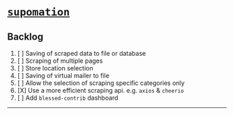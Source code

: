
# [`supomation`](https://github.com/patevs/supomation)

## Backlog

1. [ ] Saving of scraped data to file or database
2. [ ] Scraping of multiple pages
3. [ ] Store location selection
4. [ ] Saving of virtual mailer to file
5. [ ] Allow the selection of scraping specific categories only
6. [X] Use a more efficient scraping api. e.g. `axios` & `cheerio`
7. [ ] Add `blessed-contrib` dashboard

---
